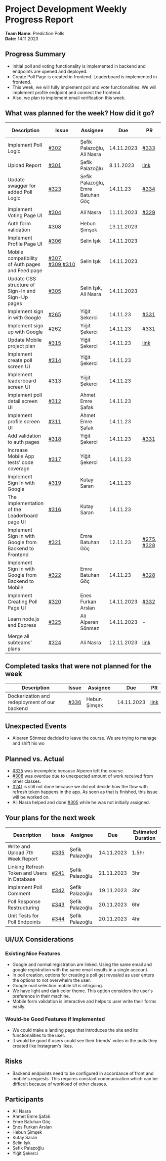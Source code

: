 # Project Development Weekly Progress Report

**Team Name:** Prediction Polls  
**Date:** 14.11.2023

## Progress Summary
* Initial poll and voting functionality is implemented in backend and endpoints are opened and deployed.
* Create Poll Page is created in frontend. Leaderboard is implemented in frontend.
* This week, we will fully implement poll and vote functionalities. We will implement profile endpoint and connect the frontend.
* Also, we plan to implement email verification this week.

## What was planned for the week? How did it go?

| Description | Issue | Assignee | Due | PR | Estimated Duration | Actual Duration | 
| -------- | ----- | -------- | --- | --- | --- | --- |
| Implement Poll Logic | [#302](https://github.com/bounswe/bounswe2023group4/issues/302) | Şefik Palazoğlu, Ali Nasra | 14.11.2023 | [#333](https://github.com/bounswe/bounswe2023group4/pull/333) | 6hr | 7hr |
| Upload Report | [#301](https://github.com/bounswe/bounswe2023group4/issues/301) | Şefik Palazoğlu | 8.11.2023 | [link](https://github.com/bounswe/bounswe2023group4/blob/main/reports/lab_report_6.md) | 1hr | 1hr |
| Update swagger for added Poll Logic | [#323](https://github.com/bounswe/bounswe2023group4/issues/323) | Şefik Palazoğlu, Emre Batuhan Göç | 14.11.23 | [#334](https://github.com/bounswe/bounswe2023group4/pull/334) | 2hr | 1.5hr |
| Implement Voting Page UI | [#304](https://github.com/bounswe/bounswe2023group4/issues/304) | Ali Nasra | 11.11.2023 | [#329](https://github.com/bounswe/bounswe2023group4/pull/329) | 3hr | 3hr |
| Auth form validation |[#308](https://github.com/bounswe/bounswe2023group4/issues/308) | Hebun Şimşek | 13.11.2023 | | 5hr | Unfinished |
| Implement Profile Page UI | [#306](https://github.com/bounswe/bounswe2023group4/issues/306) | Selin Işık | 14.11.2023 | | 4hr | |
| Mobile compatibility of Auth pages and Feed page | [#307](https://github.com/bounswe/bounswe2023group4/issues/307), [#309](https://github.com/bounswe/bounswe2023group4/issues/309),[#310](https://github.com/bounswe/bounswe2023group4/issues/310)| Selin Işık | 14.11.2023 | | 3.5hr | |
| Update CSS structure of Sign-In and Sign-Up pages | [#305](https://github.com/bounswe/bounswe2023group4/issues/305) | Selin Işık, Ali Nasra | 14.11.2023 | | 1.5hr | |
| Implement sign in with Google | [#265](https://github.com/bounswe/bounswe2023group4/issues/265) | Yiğit Şekerci | 14.11.23 | [#331](https://github.com/bounswe/bounswe2023group4/pull/331) | 3hr | |
| Implement sign up with Google | [#262](https://github.com/bounswe/bounswe2023group4/issues/262) | Yiğit Şekerci | 14.11.23 | [#331](https://github.com/bounswe/bounswe2023group4/pull/331) | 3hr | 0.5hr |
| Update Mobile project plan | [#315](https://github.com/bounswe/bounswe2023group4/issues/315) | Yiğit Şekerci | 14.11.23 | [link](https://github.com/bounswe/bounswe2023group4/wiki/General-Plan) | 1hr | 1hr |
| Implement create poll screen UI | [#314](https://github.com/bounswe/bounswe2023group4/issues/314) | Yiğit Şekerci | 14.11.23 | | 4.5hr | |
| Implement leaderboard screen UI | [#313](https://github.com/bounswe/bounswe2023group4/issues/313) | Yiğit Şekerci | 14.11.23 | | 4hr | |
| Implement poll detail screen UI | [#312](https://github.com/bounswe/bounswe2023group4/issues/312) | Ahmet Emre Şafak | 14.11.23 | | 4.5hr | |
| Implement profile screen UI | [#311](https://github.com/bounswe/bounswe2023group4/issues/311) | Ahmet Emre Şafak | 14.11.23 | | 4hr | |
| Add validation to auth pages | [#318](https://github.com/bounswe/bounswe2023group4/issues/318) | Yiğit Şekerci | 14.11.23 | [#331](https://github.com/bounswe/bounswe2023group4/pull/331) | 1.5hr | 2.5hr |
| Increase Mobile App tests' code coverage | [#317](https://github.com/bounswe/bounswe2023group4/issues/317) | Yiğit Şekerci | 14.11.23 | | 3.5hr | |
| Implement Sign In with Google | [#319](https://github.com/bounswe/bounswe2023group4/issues/319) | Kutay Saran | 14.11.23 | | 3hr | |
| The implementation of the Leaderboard page UI | [#316](https://github.com/bounswe/bounswe2023group4/issues/316) | Kutay Saran | 14.11.23 | | 4hr | |
| Implement Sign In with Google from Backend to Frontend | [#321](https://github.com/bounswe/bounswe2023group4/issues/321) | Emre Batuhan Göç | 12.11.23 | [#275](https://github.com/bounswe/bounswe2023group4/pull/275), [#328](https://github.com/bounswe/bounswe2023group4/pull/328) | 4hr | 4.5hr |
| Implement Sign In with Google from Backend to Mobile | [#322](https://github.com/bounswe/bounswe2023group4/issues/322) | Emre Batuhan Göç | 14.11.23 | [#328](https://github.com/bounswe/bounswe2023group4/pull/328) | 3hr | 3.5hr |
| Implement Creating Poll Page UI | [#320](https://github.com/bounswe/bounswe2023group4/issues/320) | Enes Furkan Arslan | 14.11.2023 | [#332](https://github.com/bounswe/bounswe2023group4/pull/332) | 5hr | 6hr |
| Learn node.js and Express | [#325](https://github.com/bounswe/bounswe2023group4/issues/325) | Ali Alperen Sönmez | 14.11.2023 | - | 6hr | Unfinished |
| Merge all subteams' plans |[#324](https://github.com/bounswe/bounswe2023group4/issues/324) | Ali Nasra | 12.11.2023 | [link](https://github.com/bounswe/bounswe2023group4/wiki/General-Plan) | 2hr | 5hr |

## Completed tasks that were not planned for the week

| Description  | Issue | Assignee | Due | PR |
| -------- | ----- | -------- | --- | --- |
| Dockerization and redeployment of our backend | [#336](https://github.com/bounswe/bounswe2023group4/issues/336) | Hebun Şimşek | 14.11.2023 | [link](https://github.com/bounswe/bounswe2023group4/issues/336#issuecomment-1810026633) |

## Unexpected Events
- Alperen Sönmez decided to leave the course. We are trying to manage and shift his wo

## Planned vs. Actual
* [#325](https://github.com/bounswe/bounswe2023group4/issues/325) was incomplete because Alperen left the course.
* [#308](https://github.com/bounswe/bounswe2023group4/issues/308) was overdue due to unexpected amount of work received from other classes.
* [#241](https://github.com/bounswe/bounswe2023group4/issues/241) is still not done because we did not decide how the flow with refresh token happens in the app. As soon as that is finished, this issue will be worked on.
* Ali Nasra helped and done [#305](https://github.com/bounswe/bounswe2023group4/issues/305) while he was not initially assigned.

## Your plans for the next week
| Description | Issue | Assignee | Due | Estimated Duration |
| --- | --- | --- | --- | --- |
| Write and Upload 7th Week Report | [#335](https://github.com/bounswe/bounswe2023group4/issues/335) | Şefik Palazoğlu | 14.11.2023 | 1.5hr |
| Linking Refresh Token and Users in Database | [#241](https://github.com/bounswe/bounswe2023group4/issues/241) | Şefik Palazoğlu | 21.11.2023 | 3hr |
| Implement Poll Comment | [#342](https://github.com/bounswe/bounswe2023group4/issues/342) | Şefik Palazoğlu | 19.11.2023 | 3hr |
| Poll Response Restructuring | [#343](https://github.com/bounswe/bounswe2023group4/issues/343) | Şefik Palazoğlu | 20.11.2023 | 6hr |
| Unit Tests for Poll Endpoints | [#344](https://github.com/bounswe/bounswe2023group4/issues/344) | Şefik Palazoğlu | 20.11.2023 | 4hr |

## UI/UX Considerations
### Existing Nice Features
-  Google and normal registration are linked. Using the same email and google registration with the same email results in a single account.
-  In poll creation, options for creating a poll get revealed as user enters the options to not overwhelm the user.
-  Google mail selection mobile UI is intriguing.
-  We have light and dark color theme. This option considers the user's preference in their machine.
-  Mobile form validation is interactive and helps to user write their forms easily.
### Would-be Good Features if Implemented
-  We could make a landing page that introduces the site and its functionalities to the user.
-  It would be good if users could see their friends' votes in the polls they created like Instagram's likes.

## Risks
- Backend endpoints need to be configured in accordance of front and mobile's requests. This requires constant communication which can be difficult because of workload of other classes.

## Participants
- Ali Nasra
- Ahmet Emre Şafak
- Emre Batuhan Göç
- Enes Furkan Arslan
- Hebun Şimşek
- Kutay Saran
- Selin Işık
- Şefik Palazoğlu
- Yiğit Şekerci
